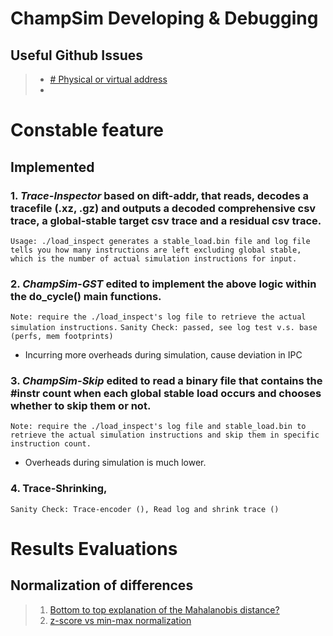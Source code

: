 # ChampSim Developing & Debugging
## Useful Github Issues
 > - [# Physical or virtual address](https://github.com/ChampSim/ChampSim/issues/15)
 > -

# Constable feature
## Implemented
### 1.  *Trace-Inspector* based on dift-addr, that reads, decodes a tracefile (.xz, .gz) and outputs a decoded comprehensive csv trace, a global-stable target csv trace and a residual csv trace.
``` Usage: ./load_inspect generates a stable_load.bin file and log file tells you how many instructions are left excluding global stable, which is the number of actual simulation instructions for input. ```
### 2. *ChampSim-GST* edited to implement the above logic within the do_cycle() main functions.
``` Note: require the ./load_inspect's log file to retrieve the actual simulation instructions. ```
```Sanity Check: passed, see log test v.s. base (perfs, mem footprints)```
- Incurring more overheads during simulation, cause deviation in IPC
### 3. *ChampSim-Skip* edited to read a binary file that contains the #instr count when each global stable load occurs and chooses whether to skip them or not.
``` Note: require the ./load_inspect's log file and stable_load.bin to retrieve the actual simulation instructions and skip them in specific instruction count. ```
- Overheads during simulation is much lower.
### 4. Trace-Shrinking, 
```Sanity Check: Trace-encoder (), Read log and shrink trace ()```


# Results Evaluations
## Normalization of differences 
>  1.  [Bottom to top explanation of the Mahalanobis distance?](https://stats.stackexchange.com/questions/62092/bottom-to-top-explanation-of-the-mahalanobis-distance)
>  2.  [z-score vs min-max normalization](https://stats.stackexchange.com/questions/547446/z-score-vs-min-max-normalization)

<!--stackedit_data:
eyJoaXN0b3J5IjpbLTEzNzc3MTU4OTQsLTM4NzY0Nzk5LDEyNz
E3NjQxNjAsLTY2NDIzMTU0MCwxMTc1MDc4MzU2LDkxMDI0OTYy
Nl19
-->
